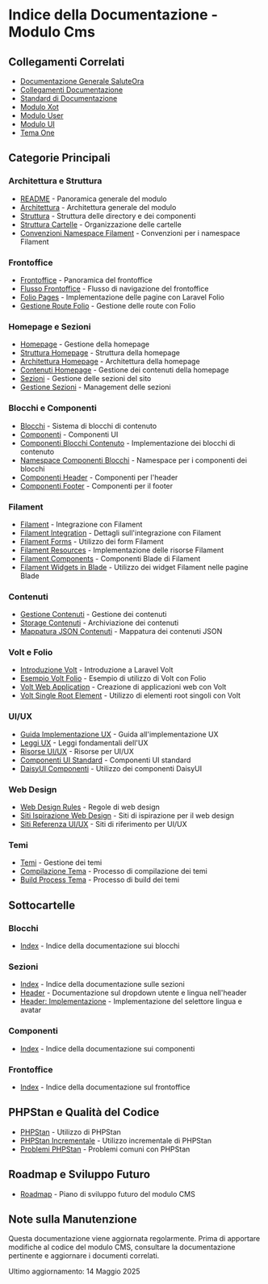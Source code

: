 # Indice della Documentazione - Modulo Cms

## Collegamenti Correlati
- [Documentazione Generale SaluteOra](../../../../project_docs/README.md)
- [Collegamenti Documentazione](../../../../project_docs/collegamenti-documentazione.md)
- [Standard di Documentazione](../../../../project_docs/DOCUMENTATION_STANDARDS.md)
- [Modulo Xot](../../Xot/project_docs/README.md)
- [Modulo User](../../User/project_docs/README.md)
- [Modulo UI](../../UI/project_docs/README.md)
- [Tema One](../../../Themes/One/project_docs/README.md)

## Categorie Principali

### Architettura e Struttura
- [README](./README.md) - Panoramica generale del modulo
- [Architettura](./architecture.md) - Architettura generale del modulo
- [Struttura](./structure.md) - Struttura delle directory e dei componenti
- [Struttura Cartelle](./folder-structure.md) - Organizzazione delle cartelle
- [Convenzioni Namespace Filament](./convenzioni-namespace-filament.md) - Convenzioni per i namespace Filament

### Frontoffice
- [Frontoffice](./frontoffice.md) - Panoramica del frontoffice
- [Flusso Frontoffice](./frontoffice-flow.md) - Flusso di navigazione del frontoffice
- [Folio Pages](./folio-pages.md) - Implementazione delle pagine con Laravel Folio
- [Gestione Route Folio](./gestione-route-folio.md) - Gestione delle route con Folio

### Homepage e Sezioni
- [Homepage](./homepage.md) - Gestione della homepage
- [Struttura Homepage](./homepage-structure.md) - Struttura della homepage
- [Architettura Homepage](./homepage_architecture.md) - Architettura della homepage
- [Contenuti Homepage](./homepage-contenuti.md) - Gestione dei contenuti della homepage
- [Sezioni](./sections.md) - Gestione delle sezioni del sito
- [Gestione Sezioni](./section-management.md) - Management delle sezioni

### Blocchi e Componenti
- [Blocchi](./blocks.md) - Sistema di blocchi di contenuto
- [Componenti](./components.md) - Componenti UI
- [Componenti Blocchi Contenuto](./componenti-blocchi-contenuto.md) - Implementazione dei blocchi di contenuto
- [Namespace Componenti Blocchi](./namespace-componenti-blocchi.md) - Namespace per i componenti dei blocchi
- [Componenti Header](./componenti-header.md) - Componenti per l'header
- [Componenti Footer](./componenti-footer.md) - Componenti per il footer

### Filament
- [Filament](./filament.md) - Integrazione con Filament
- [Filament Integration](./filament-integration.md) - Dettagli sull'integrazione con Filament
- [Filament Forms](./filament-forms.md) - Utilizzo dei form Filament
- [Filament Resources](./filament-resources.md) - Implementazione delle risorse Filament
- [Filament Components](./filament-components.md) - Componenti Blade di Filament
- [Filament Widgets in Blade](./filament-widgets-in-blade.md) - Utilizzo dei widget Filament nelle pagine Blade

### Contenuti
- [Gestione Contenuti](./content-management.md) - Gestione dei contenuti
- [Storage Contenuti](./content-storage.md) - Archiviazione dei contenuti
- [Mappatura JSON Contenuti](./content_json_mapping.md) - Mappatura dei contenuti JSON

### Volt e Folio
- [Introduzione Volt](./volt-introduction.md) - Introduzione a Laravel Volt
- [Esempio Volt Folio](./volt-folio-esempio.md) - Esempio di utilizzo di Volt con Folio
- [Volt Web Application](./volt-web-application.md) - Creazione di applicazioni web con Volt
- [Volt Single Root Element](./volt-single-root-element.md) - Utilizzo di elementi root singoli con Volt

### UI/UX
- [Guida Implementazione UX](./guida-implementazione-ux.md) - Guida all'implementazione UX
- [Leggi UX](./leggi-ux.md) - Leggi fondamentali dell'UX
- [Risorse UI/UX](./risorse-ui-ux.md) - Risorse per UI/UX
- [Componenti UI Standard](./standard_ui_components.md) - Componenti UI standard
- [DaisyUI Componenti](./daisyui-componenti.md) - Utilizzo dei componenti DaisyUI

### Web Design
- [Web Design Rules](./web-design-rules.md) - Regole di web design
- [Siti Ispirazione Web Design](./siti-ispirazioni-web-design.md) - Siti di ispirazione per il web design
- [Siti Referenza UI/UX](./siti-referenza-ui-ux.md) - Siti di riferimento per UI/UX

### Temi
- [Temi](./temi.md) - Gestione dei temi
- [Compilazione Tema](./theme_compilation.md) - Processo di compilazione dei temi
- [Build Process Tema](./theme-build-process.md) - Processo di build dei temi

## Sottocartelle

### Blocchi
- [Index](./blocks/INDEX.md) - Indice della documentazione sui blocchi

### Sezioni
- [Index](./sections/INDEX.md) - Indice della documentazione sulle sezioni
- [Header](./sections/HEADER_LANGUAGE_USER_DROPDOWN.md) - Documentazione sul dropdown utente e lingua nell'header
- [Header: Implementazione](./sections/HEADER_LANGUAGE_AVATAR_IMPLEMENTATION.md) - Implementazione del selettore lingua e avatar

### Componenti
- [Index](./components/INDEX.md) - Indice della documentazione sui componenti

### Frontoffice
- [Index](./frontoffice/INDEX.md) - Indice della documentazione sul frontoffice

## PHPStan e Qualità del Codice
- [PHPStan](./phpstan.md) - Utilizzo di PHPStan
- [PHPStan Incrementale](./phpstan-incremental.md) - Utilizzo incrementale di PHPStan
- [Problemi PHPStan](./phpstan_issues.md) - Problemi comuni con PHPStan

## Roadmap e Sviluppo Futuro
- [Roadmap](./roadmap.md) - Piano di sviluppo futuro del modulo CMS

## Note sulla Manutenzione
Questa documentazione viene aggiornata regolarmente. Prima di apportare modifiche al codice del modulo CMS, consultare la documentazione pertinente e aggiornare i documenti correlati.

Ultimo aggiornamento: 14 Maggio 2025
